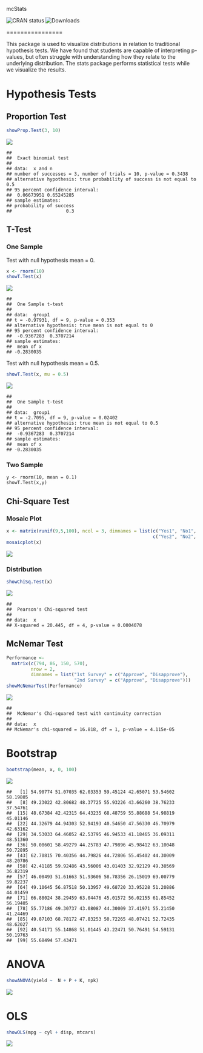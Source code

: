 mcStats

<!-- badges: start -->
![CRAN status](https://www.r-pkg.org/badges/version-ago/mcStats)
![Downloads](https://cranlogs.r-pkg.org/badges/grand-total/mcStats)
<!-- badges: end -->

================


This package is used to visualize distributions in relation to traditional hypothesis tests. We have found that students are capable of interpreting p-values, but often struggle with understanding how they relate to the underlying distribution. The stats package performs statistical tests while we visualize the results.

Hypothesis Tests
================

Proportion Test
---------------

``` r
showProp.Test(3, 10)
```

![](man/mcStats_files/figure-markdown_github/unnamed-chunk-2-1.png)

    ## 
    ##  Exact binomial test
    ## 
    ## data:  x and n
    ## number of successes = 3, number of trials = 10, p-value = 0.3438
    ## alternative hypothesis: true probability of success is not equal to 0.5
    ## 95 percent confidence interval:
    ##  0.06673951 0.65245285
    ## sample estimates:
    ## probability of success 
    ##                    0.3

T-Test
------

### One Sample

Test with null hypothesis mean = 0.

``` r
x <- rnorm(10)
showT.Test(x)
```

![](man/mcStats_files/figure-markdown_github/unnamed-chunk-3-1.png)

    ## 
    ##  One Sample t-test
    ## 
    ## data:  group1
    ## t = -0.97931, df = 9, p-value = 0.353
    ## alternative hypothesis: true mean is not equal to 0
    ## 95 percent confidence interval:
    ##  -0.9367283  0.3707214
    ## sample estimates:
    ##  mean of x 
    ## -0.2830035

Test with null hypothesis mean = 0.5.

``` r
showT.Test(x, mu = 0.5)
```

![](man/mcStats_files/figure-markdown_github/unnamed-chunk-4-1.png)

    ## 
    ##  One Sample t-test
    ## 
    ## data:  group1
    ## t = -2.7095, df = 9, p-value = 0.02402
    ## alternative hypothesis: true mean is not equal to 0.5
    ## 95 percent confidence interval:
    ##  -0.9367283  0.3707214
    ## sample estimates:
    ##  mean of x 
    ## -0.2830035

### Two Sample

    y <- rnorm(10, mean = 0.1)
    showT.Test(x,y)

Chi-Square Test
---------------

### Mosaic Plot

``` r
x <- matrix(runif(9,5,100), ncol = 3, dimnames = list(c("Yes1", "No1", "Maybe 1"),
                                                      c("Yes2", "No2", "Maybe 2")))
mosaicplot(x)
```

![](man/mcStats_files/figure-markdown_github/unnamed-chunk-5-1.png)

### Distribution

``` r
showChiSq.Test(x)
```

![](man/mcStats_files/figure-markdown_github/unnamed-chunk-6-1.png)

    ## 
    ##  Pearson's Chi-squared test
    ## 
    ## data:  x
    ## X-squared = 20.445, df = 4, p-value = 0.0004078

McNemar Test
------------

``` r
Performance <-
  matrix(c(794, 86, 150, 570),
         nrow = 2,
         dimnames = list("1st Survey" = c("Approve", "Disapprove"),
                         "2nd Survey" = c("Approve", "Disapprove")))
showMcNemarTest(Performance)
```

![](man/mcStats_files/figure-markdown_github/unnamed-chunk-7-1.png)

    ## 
    ##  McNemar's Chi-squared test with continuity correction
    ## 
    ## data:  x
    ## McNemar's chi-squared = 16.818, df = 1, p-value = 4.115e-05

Bootstrap
=========

``` r
bootstrap(mean, x, 0, 100)
```

![](man/mcStats_files/figure-markdown_github/unnamed-chunk-8-1.png)

    ##   [1] 54.90774 51.07035 62.03353 59.45124 42.65071 53.54602 58.19805
    ##   [8] 49.23022 42.80682 48.37725 55.93226 43.66260 38.76233 37.54761
    ##  [15] 48.67384 42.42315 64.43235 68.48759 55.88688 54.98819 45.01146
    ##  [22] 44.32679 44.94303 52.94193 40.54650 47.56330 46.70979 42.63162
    ##  [29] 34.53033 64.46052 42.53795 46.94533 41.18465 36.09311 48.51360
    ##  [36] 50.08601 58.49279 44.25783 47.79896 45.98412 63.10048 50.72895
    ##  [43] 62.70815 70.40356 44.79826 44.72806 55.45402 44.30009 48.20786
    ##  [50] 42.41185 59.92486 43.56006 43.01403 32.92129 49.30569 36.82319
    ##  [57] 46.08493 51.61663 51.93606 58.78356 26.15019 69.00779 59.82237
    ##  [64] 49.10645 56.87518 50.13957 49.68720 33.95228 51.20886 44.01459
    ##  [71] 66.88024 38.29459 63.04476 45.01572 56.02155 61.85452 56.19405
    ##  [78] 55.77186 49.30737 43.08087 44.30009 37.41971 55.21450 41.24469
    ##  [85] 49.87103 68.78172 47.83253 50.72265 48.07421 52.72435 48.62027
    ##  [92] 40.54171 55.14868 51.01445 43.22471 50.76491 54.59131 50.19763
    ##  [99] 55.68494 57.43471

ANOVA
=====

``` r
showANOVA(yield ~  N + P + K, npk)
```

![](man/mcStats_files/figure-markdown_github/unnamed-chunk-9-1.png)

OLS
===

``` r
showOLS(mpg ~ cyl + disp, mtcars)
```

![](man/mcStats_files/figure-markdown_github/unnamed-chunk-10-1.png)
